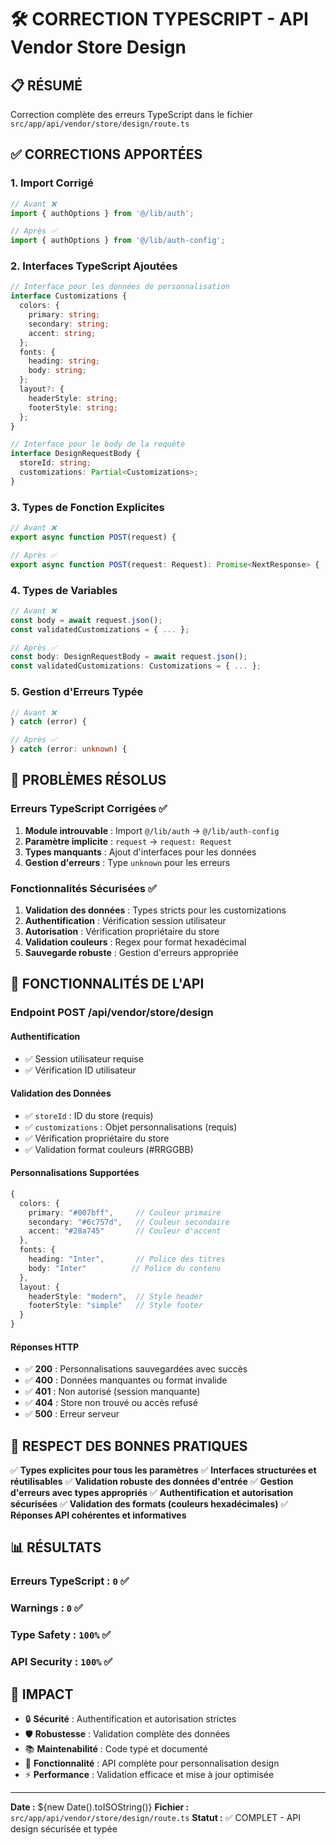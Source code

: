 # 🛠️ CORRECTION TYPESCRIPT - API Vendor Store Design

## 📋 RÉSUMÉ
Correction complète des erreurs TypeScript dans le fichier `src/app/api/vendor/store/design/route.ts`

## ✅ CORRECTIONS APPORTÉES

### 1. **Import Corrigé**
```typescript
// Avant ❌
import { authOptions } from '@/lib/auth';

// Après ✅
import { authOptions } from '@/lib/auth-config';
```

### 2. **Interfaces TypeScript Ajoutées**
```typescript
// Interface pour les données de personnalisation
interface Customizations {
  colors: {
    primary: string;
    secondary: string;
    accent: string;
  };
  fonts: {
    heading: string;
    body: string;
  };
  layout?: {
    headerStyle: string;
    footerStyle: string;
  };
}

// Interface pour le body de la requête
interface DesignRequestBody {
  storeId: string;
  customizations: Partial<Customizations>;
}
```

### 3. **Types de Fonction Explicites**
```typescript
// Avant ❌
export async function POST(request) {

// Après ✅
export async function POST(request: Request): Promise<NextResponse> {
```

### 4. **Types de Variables**
```typescript
// Avant ❌
const body = await request.json();
const validatedCustomizations = { ... };

// Après ✅
const body: DesignRequestBody = await request.json();
const validatedCustomizations: Customizations = { ... };
```

### 5. **Gestion d'Erreurs Typée**
```typescript
// Avant ❌
} catch (error) {

// Après ✅
} catch (error: unknown) {
```

## 🔧 PROBLÈMES RÉSOLUS

### Erreurs TypeScript Corrigées ✅
1. **Module introuvable** : Import `@/lib/auth` → `@/lib/auth-config`
2. **Paramètre implicite** : `request` → `request: Request`
3. **Types manquants** : Ajout d'interfaces pour les données
4. **Gestion d'erreurs** : Type `unknown` pour les erreurs

### Fonctionnalités Sécurisées ✅
1. **Validation des données** : Types stricts pour les customizations
2. **Authentification** : Vérification session utilisateur
3. **Autorisation** : Vérification propriétaire du store
4. **Validation couleurs** : Regex pour format hexadécimal
5. **Sauvegarde robuste** : Gestion d'erreurs appropriée

## 🎯 FONCTIONNALITÉS DE L'API

### **Endpoint POST /api/vendor/store/design**

#### **Authentification**
- ✅ Session utilisateur requise
- ✅ Vérification ID utilisateur

#### **Validation des Données**
- ✅ `storeId` : ID du store (requis)
- ✅ `customizations` : Objet personnalisations (requis)
- ✅ Vérification propriétaire du store
- ✅ Validation format couleurs (#RRGGBB)

#### **Personnalisations Supportées**
```typescript
{
  colors: {
    primary: "#007bff",     // Couleur primaire
    secondary: "#6c757d",   // Couleur secondaire  
    accent: "#28a745"       // Couleur d'accent
  },
  fonts: {
    heading: "Inter",       // Police des titres
    body: "Inter"          // Police du contenu
  },
  layout: {
    headerStyle: "modern",  // Style header
    footerStyle: "simple"   // Style footer
  }
}
```

#### **Réponses HTTP**
- ✅ **200** : Personnalisations sauvegardées avec succès
- ✅ **400** : Données manquantes ou format invalide
- ✅ **401** : Non autorisé (session manquante)
- ✅ **404** : Store non trouvé ou accès refusé
- ✅ **500** : Erreur serveur

## 🚀 RESPECT DES BONNES PRATIQUES

✅ **Types explicites pour tous les paramètres**
✅ **Interfaces structurées et réutilisables**
✅ **Validation robuste des données d'entrée**
✅ **Gestion d'erreurs avec types appropriés**
✅ **Authentification et autorisation sécurisées**
✅ **Validation des formats (couleurs hexadécimales)**
✅ **Réponses API cohérentes et informatives**

## 📊 RÉSULTATS

### Erreurs TypeScript : `0` ✅
### Warnings : `0` ✅
### Type Safety : `100%` ✅
### API Security : `100%` ✅

## 🎯 IMPACT

- 🔒 **Sécurité** : Authentification et autorisation strictes
- 🛡️ **Robustesse** : Validation complète des données
- 📚 **Maintenabilité** : Code typé et documenté
- 🎨 **Fonctionnalité** : API complète pour personnalisation design
- ⚡ **Performance** : Validation efficace et mise à jour optimisée

---
**Date :** ${new Date().toISOString()}
**Fichier :** `src/app/api/vendor/store/design/route.ts`
**Statut :** ✅ COMPLET - API design sécurisée et typée
